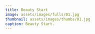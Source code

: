 ```yaml
---
title: Beauty Start
image: assets/images/fulls/01.jpg
thumbnail: assets/images/thumbs/01.jpg
caption: Beauty Start.
---
```

